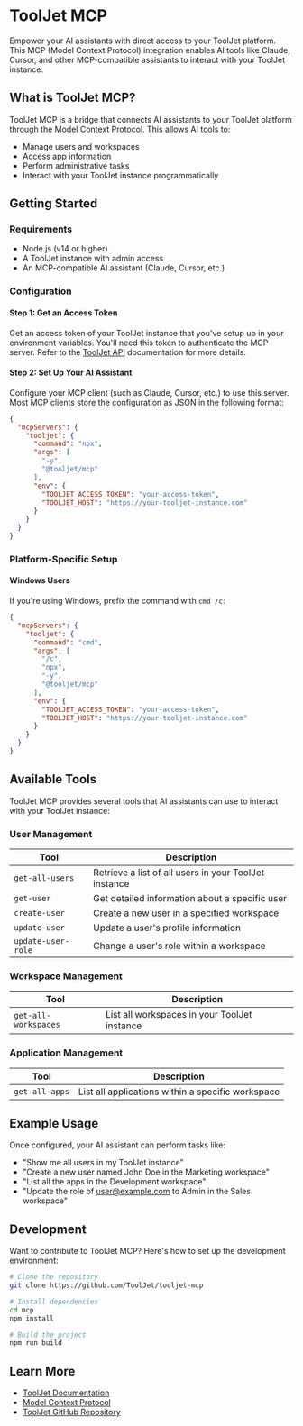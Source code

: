 # ToolJet MCP

Empower your AI assistants with direct access to your ToolJet platform. This MCP (Model Context Protocol) integration enables AI tools like Claude, Cursor, and other MCP-compatible assistants to interact with your ToolJet instance.

## What is ToolJet MCP?

ToolJet MCP is a bridge that connects AI assistants to your ToolJet platform through the Model Context Protocol. This allows AI tools to:

- Manage users and workspaces
- Access app information
- Perform administrative tasks
- Interact with your ToolJet instance programmatically

## Getting Started

### Requirements

- Node.js (v14 or higher)
- A ToolJet instance with admin access
- An MCP-compatible AI assistant (Claude, Cursor, etc.)

### Configuration

#### Step 1: Get an Access Token

Get an access token of your ToolJet instance that you've setup up in your environment variables. You'll need this token to authenticate the MCP server. Refer to the [ToolJet API](https://docs.tooljet.ai/docs/tooljet-api#enabling-tooljet-api) documentation for more details.

#### Step 2: Set Up Your AI Assistant


Configure your MCP client (such as Claude, Cursor, etc.) to use this server. Most MCP clients store the configuration as JSON in the following format:

```json
{
  "mcpServers": {
    "tooljet": {
      "command": "npx",
      "args": [
        "-y",
        "@tooljet/mcp"
      ],
      "env": {
        "TOOLJET_ACCESS_TOKEN": "your-access-token",
        "TOOLJET_HOST": "https://your-tooljet-instance.com"
      }
    }
  }
}
```

### Platform-Specific Setup

#### Windows Users

If you're using Windows, prefix the command with `cmd /c`:

```json
{
  "mcpServers": {
    "tooljet": {
      "command": "cmd",
      "args": [
        "/c",
        "npx",
        "-y",
        "@tooljet/mcp"
      ],
      "env": {
        "TOOLJET_ACCESS_TOKEN": "your-access-token",
        "TOOLJET_HOST": "https://your-tooljet-instance.com"
      }
    }
  }
}
```

## Available Tools

ToolJet MCP provides several tools that AI assistants can use to interact with your ToolJet instance:

### User Management

| Tool | Description |
|------|-------------|
| `get-all-users` | Retrieve a list of all users in your ToolJet instance |
| `get-user` | Get detailed information about a specific user |
| `create-user` | Create a new user in a specified workspace |
| `update-user` | Update a user's profile information |
| `update-user-role` | Change a user's role within a workspace |

### Workspace Management

| Tool | Description |
|------|-------------|
| `get-all-workspaces` | List all workspaces in your ToolJet instance |

### Application Management

| Tool | Description |
|------|-------------|
| `get-all-apps` | List all applications within a specific workspace |

## Example Usage

Once configured, your AI assistant can perform tasks like:

- "Show me all users in my ToolJet instance"
- "Create a new user named John Doe in the Marketing workspace"
- "List all the apps in the Development workspace"
- "Update the role of user@example.com to Admin in the Sales workspace"

## Development

Want to contribute to ToolJet MCP? Here's how to set up the development environment:

```bash
# Clone the repository
git clone https://github.com/ToolJet/tooljet-mcp

# Install dependencies
cd mcp
npm install

# Build the project
npm run build
```

## Learn More

- [ToolJet Documentation](https://docs.tooljet.com/)
- [Model Context Protocol](https://modelcontextprotocol.io/)
- [ToolJet GitHub Repository](https://github.com/ToolJet/ToolJet)
